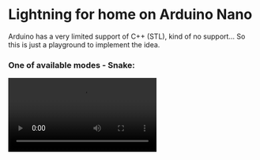 # Lightning for home on Arduino Nano

Arduino has a very limited support of C++ (STL), kind of no support... So this is just a playground to implement the idea.

### One of available modes - Snake:

<video src="https://github.com/akuskis/new_year_lightning/assets/3109998/efcfdb15-118e-4285-93c1-8f365a378c54">




